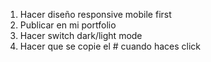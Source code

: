 1. Hacer diseño responsive mobile first
2. Publicar en mi portfolio
3. Hacer switch dark/light mode
4. Hacer que se copie el # cuando haces click
